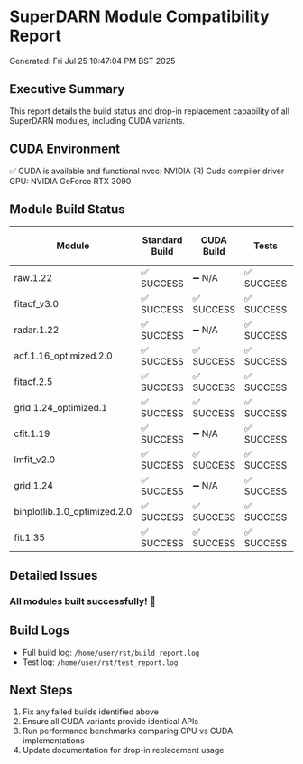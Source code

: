 # SuperDARN Module Compatibility Report

Generated: Fri Jul 25 10:47:04 PM BST 2025

## Executive Summary

This report details the build status and drop-in replacement capability of all SuperDARN modules, including CUDA variants.

## CUDA Environment

✅ CUDA is available and functional
nvcc: NVIDIA (R) Cuda compiler driver
GPU: NVIDIA GeForce RTX 3090

## Module Build Status

| Module | Standard Build | CUDA Build | Tests | Drop-in Ready |
|--------|---------------|------------|-------|---------------|
| raw.1.22 | ✅ SUCCESS | ➖ N/A | ✅ SUCCESS | ❌ |
| fitacf_v3.0 | ✅ SUCCESS | ✅ SUCCESS | ✅ SUCCESS | ✅ |
| radar.1.22 | ✅ SUCCESS | ➖ N/A | ✅ SUCCESS | ❌ |
| acf.1.16_optimized.2.0 | ✅ SUCCESS | ✅ SUCCESS | ✅ SUCCESS | ✅ |
| fitacf.2.5 | ✅ SUCCESS | ✅ SUCCESS | ✅ SUCCESS | ✅ |
| grid.1.24_optimized.1 | ✅ SUCCESS | ✅ SUCCESS | ✅ SUCCESS | ✅ |
| cfit.1.19 | ✅ SUCCESS | ➖ N/A | ✅ SUCCESS | ❌ |
| lmfit_v2.0 | ✅ SUCCESS | ✅ SUCCESS | ✅ SUCCESS | ✅ |
| grid.1.24 | ✅ SUCCESS | ➖ N/A | ✅ SUCCESS | ❌ |
| binplotlib.1.0_optimized.2.0 | ✅ SUCCESS | ✅ SUCCESS | ✅ SUCCESS | ✅ |
| fit.1.35 | ✅ SUCCESS | ✅ SUCCESS | ✅ SUCCESS | ✅ |

## Detailed Issues

### All modules built successfully! 🎉

## Build Logs

- Full build log: `/home/user/rst/build_report.log`
- Test log: `/home/user/rst/test_report.log`

## Next Steps

1. Fix any failed builds identified above
2. Ensure all CUDA variants provide identical APIs
3. Run performance benchmarks comparing CPU vs CUDA implementations
4. Update documentation for drop-in replacement usage
